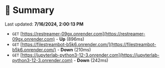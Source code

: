 # 📖 Summary
Last updated: **7/16/2024, 2:00:13 PM**

- `GET` [https://restreamer-09gx.onrender.com](https://restreamer-09gx.onrender.com) - **Up** (896ms)
- `GET` [https://filestreambot-b5k6.onrender.com/](https://filestreambot-b5k6.onrender.com/) - **Down** (210ms)
- `GET` [https://jupyterlab-python3-12-3.onrender.com](https://jupyterlab-python3-12-3.onrender.com) - **Down** (242ms)
